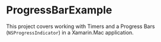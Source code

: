 ProgressBarExample
==================

This project covers working with Timers and a Progress Bars (`NSProgressIndicator`) in a Xamarin.Mac application.